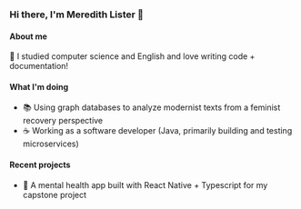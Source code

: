 ### Hi there, I'm Meredith Lister 🌠

#### About me 
📖 I studied computer science and English and love writing code + documentation!

#### What I'm doing
- 📚 Using graph databases to analyze modernist texts from a feminist recovery perspective
- ☕ Working as a software developer (Java, primarily building and testing microservices)

#### Recent projects 
- 🧠 A mental health app built with React Native + Typescript for my capstone project

